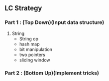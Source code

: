 ## LC Strategy

### Part 1 : (Top Down)(Input data structure)
1. String
	- String op
	- hash map
	- bit manipulation
	- two pointers
	- sliding window

### Part 2 : (Bottom Up)(Implement tricks)